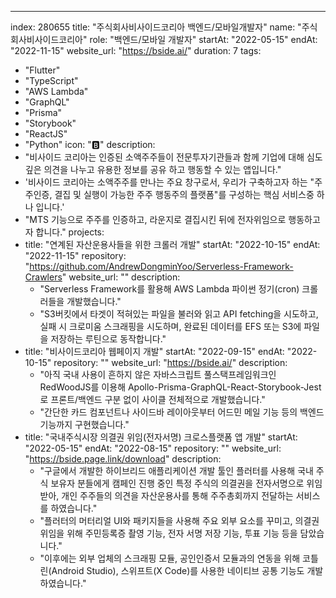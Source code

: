---
index:  280655
title: "주식회사비사이드코리아 백엔드/모바일개발자"
name: "주식회사비사이드코리아"
role: "백엔드/모바일 개발자"
startAt: "2022-05-15"
endAt: "2022-11-15"
website_url: "https://bside.ai/"
duration: 7
tags:
  - "Flutter"
  - "TypeScript"
  - "AWS Lambda"
  - "GraphQL"
  - "Prisma"
  - "Storybook"
  - "ReactJS"
  - "Python"
icon: "🅱"
description:
  - "비사이드 코리아는 인증된 소액주주들이 전문투자기관들과 함께 기업에 대해 심도 깊은 의견을 나누고 유용한 정보를 공유 하고 행동할 수 있는 앱입니다."
  - '비사이드 코리아는 소액주주를 만나는 주요 창구로서, 우리가 구축하고자 하는 "주주인증, 결집 및 실행이 가능한 주주 행동주의 플랫폼"를 구성하는 핵심 서비스중 하나 입니다.'
  - "MTS 기능으로 주주를 인증하고, 라운지로 결집시킨 뒤에 전자위임으로 행동하고자 합니다."
projects:
  - title: "연계된 자산운용사들을 위한 크롤러 개발"
    startAt: "2022-10-15"
    endAt: "2022-11-15"
    repository: "https://github.com/AndrewDongminYoo/Serverless-Framework-Crawlers"
    website_url: ""
    description:
      - "Serverless Framework를 활용해 AWS Lambda 파이썬 정기(cron) 크롤러들을 개발했습니다."
      - "S3버킷에서 타겟이 적혀있는 파일을 불러와 읽고 API fetching을 시도하고, 실패 시 크로미움 스크래핑을 시도하며, 완료된 데이터를 EFS 또는 S3에 파일을 저장하는 루틴으로 동작합니다."
  - title: "비사이드코리아 웹페이지 개발"
    startAt: "2022-09-15"
    endAt: "2022-10-15"
    repository: ""
    website_url: "https://bside.ai/"
    description:
      - "아직 국내 사용이 흔하지 않은 자바스크립트 풀스택프레임워크인 RedWoodJS를 이용해 Apollo-Prisma-GraphQL-React-Storybook-Jest로 프론트/백엔드 구분 없이 사이클 전체적으로 개발했습니다."
      - "간단한 카드 컴포넌트나 사이드바 레이아웃부터 어드민 메일 기능 등의 백엔드 기능까지 구현했습니다."
  - title: "국내주식시장 의결권 위임(전자서명) 크로스플랫폼 앱 개발"
    startAt: "2022-05-15"
    endAt: "2022-08-15"
    repository: ""
    website_url: "https://bside.page.link/download"
    description:
      - "구글에서 개발한 하이브리드 애플리케이션 개발 툴인 플러터를 사용해 국내 주식 보유자 분들에게 캠페인 진행 중인 특정 주식의 의결권을 전자서명으로 위임받아, 개인 주주들의 의견을 자산운용사를 통해 주주총회까지 전달하는 서비스를 하였습니다."
      - "플러터의 머터리얼 UI와 패키지들을 사용해 주요 외부 요소를 꾸미고, 의결권 위임을 위해 주민등록증 촬영 기능, 전자 서명 저장 기능, 투표 기능 등을 담았습니다."
      - "이후에는 외부 업체의 스크래핑 모듈, 공인인증서 모듈과의 연동을 위해 코틀린(Android Studio), 스위프트(X Code)를 사용한 네이티브 공통 기능도 개발하였습니다."
